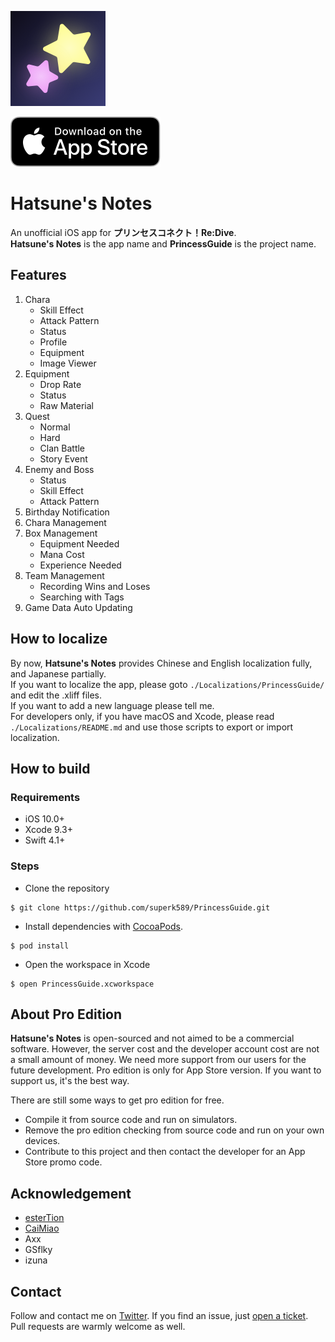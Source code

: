 ![Hatsune's Notes](./PrincessGuide/Assets.xcassets/AppIcon.appiconset/icon_76pt%402x.png)  

[![](./badge-download-on-the-app-store.svg)](https://itunes.apple.com/app/id1377498032)  
# Hatsune's Notes
An unofficial iOS app for **プリンセスコネクト！Re:Dive**.  
**Hatsune's Notes** is the app name and **PrincessGuide** is the project name.  

## Features

1. Chara
    * Skill Effect
    * Attack Pattern
    * Status
    * Profile
    * Equipment
    * Image Viewer
1. Equipment
    * Drop Rate
    * Status
    * Raw Material
1. Quest
    * Normal
    * Hard
    * Clan Battle
    * Story Event
 1. Enemy and Boss   
    * Status
    * Skill Effect
    * Attack Pattern 
1. Birthday Notification
1. Chara Management
1. Box Management
    * Equipment Needed
    * Mana Cost
    * Experience Needed
1. Team Management
    * Recording Wins and Loses
    * Searching with Tags
1. Game Data Auto Updating

## How to localize
By now, **Hatsune's Notes** provides Chinese and English localization fully, and Japanese partially.  
If you want to localize the app, please goto `./Localizations/PrincessGuide/` and edit the .xliff files.  
If you want to add a new language please tell me.  
For developers only, if you have macOS and Xcode, please read `./Localizations/README.md` and use those scripts to export or import localization.

## How to build
### Requirements
* iOS 10.0+
* Xcode 9.3+
* Swift 4.1+

### Steps
* Clone the repository
```
$ git clone https://github.com/superk589/PrincessGuide.git
```
* Install dependencies with [CocoaPods](https://cocoapods.org).
```
$ pod install
```
* Open the workspace in Xcode
```
$ open PrincessGuide.xcworkspace
```

## About Pro Edition
**Hatsune's Notes** is open-sourced and not aimed to be a commercial software. However, the server cost and the developer account cost are not a small amount of money. We need more support from our users for the future development. Pro edition is only for App Store version. If you want to support us, it's the best way. 

There are still some ways to get pro edition for free.
* Compile it from source code and run on simulators.
* Remove the pro edition checking from source code and run on your own devices.
* Contribute to this project and then contact the developer for an App Store promo code.
 

## Acknowledgement
* [esterTion](https://github.com/esterTion)
* [CaiMiao](https://github.com/CaiMiao)
* Axx
* GSflky
* izuna

## Contact
Follow and contact me on [Twitter](https://twitter.com/superk64). If you find an issue, just [open a ticket](https://github.com/superk589/PrincessGuide/issues/new). Pull requests are warmly welcome as well.
